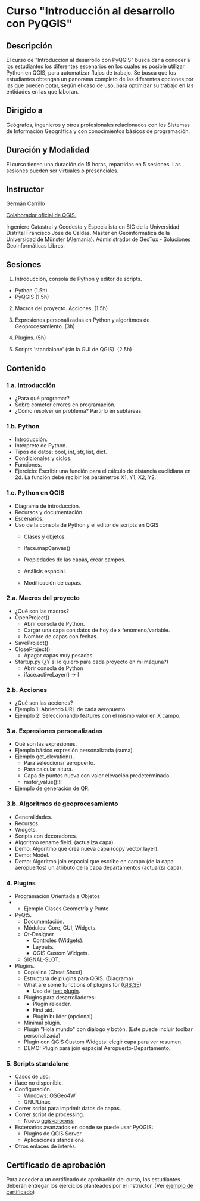 # Curso "Introducción al desarrollo con  PyQGIS"
## Descripción

El curso de "Introducción al desarrollo con PyQGIS" busca dar a conocer a los estudiantes los diferentes escenarios en los cuales es posible utilizar Python en QGIS, para automatizar flujos de trabajo. Se busca que los estudiantes obtengan un panorama completo de las diferentes opciones por las que pueden optar, según el caso de uso, para optimizar su trabajo en las entidades en las que laboran.

## Dirigido a

Geógrafos, ingenieros y otros profesionales relacionados con los Sistemas de Información Geográfica y con conocimientos básicos de programación.

## Duración y Modalidad

El curso tienen una duración de 15 horas, repartidas en 5 sesiones. Las sesiones pueden ser virtuales o presenciales.

## Instructor

Germán Carrillo

[Colaborador oficial de QGIS.](https://github.com/qgis/QGIS/blob/master/doc/CONTRIBUTORS) 

Ingeniero Catastral y Geodesta y Especialista en SIG de la Universidad Distrital Francisco José de Caldas. Máster en Geoinformática de la Universidad de Münster (Alemania). Administrador de GeoTux - Soluciones Geoinformáticas Libres. 

## Sesiones

1) Introducción, consola de Python y editor de scripts.

* Python (1.5h)
* PyQGIS (1.5h)

2) Macros del proyecto. Acciones. (1.5h)

3) Expresiones personalizadas en Python y algoritmos de Geoprocesamiento. (3h)

4) Plugins.  (5h)

5) Scripts 'standalone' (sin la GUI de QGIS). (2.5h)

## Contenido


### 1.a. Introducción

* ¿Para qué programar? 
* Sobre cometer errores en programación.
* ¿Cómo resolver un problema? Partirlo en subtareas.


### 1.b. Python

* Introducción.
* Intérprete de Python.
* Tipos de datos: bool, int, str, list, dict.
* Condicionales y ciclos.
* Funciones.
* Ejercicio: Escribir una función para el cálculo de distancia euclidiana en 2d. La función debe recibir los parámetros X1, Y1, X2, Y2.

### 1.c. Python en QGIS

* Diagrama de introducción.
* Recursos y documentación.
* Escenarios.
* Uso de la consola de Python y el editor de scripts en QGIS
	* Clases y objetos.
	
	* iface.mapCanvas()
	
	* Propiedades de las capas, crear campos.
	
	* Análisis espacial.
	
	* Modificación de capas.
	


### 2.a. Macros del proyecto

* ¿Qué son las macros?
* OpenProject()
	* Abrir consola de Python.
	* Cargar una capa con datos de hoy de x fenómeno/variable.
	* Nombre de capas con fechas.
* SaveProject()
* CloseProject()
  * Apagar capas muy pesadas
* Startup.py (¿Y si lo quiero para cada proyecto en mi máquna?)
	* Abrir consola de Python
	* iface.activeLayer() → l


### 2.b. Acciones

* ¿Qué son las acciones?
* Ejemplo 1: Abriendo URL de cada aeropuerto
* Ejemplo 2: Seleccionando features con el mismo valor en X campo.


### 3.a. Expresiones personalizadas

* Qué son las expresiones.
* Ejemplo básico expresión personalizada (suma).
* Ejemplo get_elevation().
	* Para seleccionar aeropuerto.
	* Para calcular altura. 
	* Capa de puntos nueva con valor elevación predeterminado.
	* raster_value()!!!
* Ejemplo de generación de QR.


### 3.b. Algoritmos de geoprocesamiento

* Generalidades.
* Recursos.
* Widgets.
* Scripts con decoradores.
* Algoritmo rename field. (actualiza capa).
* Demo: Algoritmo que crea nueva capa (copy vector layer).
* Demo: Model.
* Demo: Algoritmo join espacial que escribe en campo (de la capa aeropuertos) un atributo de la capa departamentos (actualiza capa).

### 4. Plugins

* Programación Orientada a Objetos
* * Ejemplo Clases Geometría y Punto
* PyQt5.
	* Documentación.
	* Módulos: Core, GUI, Widgets.
	* Qt-Designer
		* Controles (Widgets).
		* Layouts.
		* QGIS Custom Widgets.
	* SIGNAL-SLOT.
* Plugins.
	* Copialina (Cheat Sheet).
	* Estructura de plugins para QGIS. (Diagrama)
	* What are some functions of plugins for ([GIS.SE](https://gis.stackexchange.com/questions/131535/what-is-the-purpose-of-some-functions-and-files-in-qgis-python-plugins/132604#132604))
		* Uso del [test plugin](https://github.com/gacarrillor/test/tree/function_notifications_v3).
	* Plugins para desarrolladores: 
		* Plugin reloader.
		* First aid.
		* Plugin builder (opcional)
	* Minimal plugin.
	* Plugin "Hola mundo" con diálogo y botón. (Este puede incluir toolbar personalizada)
	* Plugin con QGIS Custom Widgets: elegir capa para ver resumen.
	* DEMO: Plugin para join espacial Aeropuerto-Departamento.

### 5. Scripts standalone

* Casos de uso.
* iface no disponible.
* Configuración.
	* Windows: OSGeo4W
	* GNU/Linux
* Correr script para imprimir datos de capas.
* Correr script de processing. 
	* Nuevo [qgis-process](https://github.com/qgis/QGIS-Enhancement-Proposals/issues/140)
* Escenarios avanzados en donde se puede usar PyQGIS: 
	* Plugins de QGIS Server.
	* Aplicaciones standalone.
* Otros enlaces de interés.

## Certificado de aprobación

Para acceder a un certificado de aprobación del curso, los estudiantes deberán entregar los ejercicios planteados por el instructor. (Ver [ejemplo de certificado](https://qgisusers.co/media/ci1-idp-1032458815.pdf))

